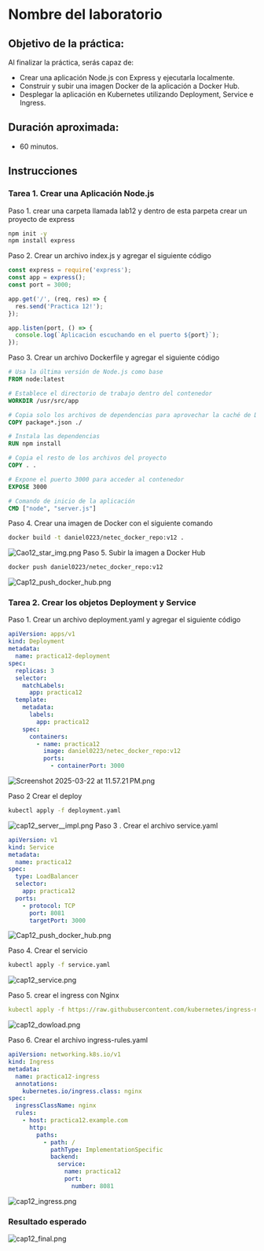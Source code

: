# Nombre del laboratorio 

## Objetivo de la práctica:
Al finalizar la práctica, serás capaz de:
- Crear una aplicación Node.js con Express y ejecutarla localmente.
- Construir y subir una imagen Docker de la aplicación a Docker Hub.
- Desplegar la aplicación en Kubernetes utilizando Deployment, Service e Ingress.

## Duración aproximada:
- 60  minutos.


## Instrucciones 

### Tarea 1. Crear una Aplicación Node.js


Paso 1. crear una carpeta llamada lab12 y dentro de esta parpeta crear un proyecto de express

```bash
npm init -y
npm install express
```

Paso 2. Crear un archivo index.js y agregar el siguiente código

```javascript
const express = require('express');
const app = express();
const port = 3000;

app.get('/', (req, res) => {
  res.send('Practica 12!');
});

app.listen(port, () => {
  console.log(`Aplicación escuchando en el puerto ${port}`);
});
```

Paso 3. Crear un archivo Dockerfile y agregar el siguiente código

```Dockerfile
# Usa la última versión de Node.js como base
FROM node:latest  

# Establece el directorio de trabajo dentro del contenedor
WORKDIR /usr/src/app  

# Copia solo los archivos de dependencias para aprovechar la caché de Docker
COPY package*.json ./  

# Instala las dependencias
RUN npm install  

# Copia el resto de los archivos del proyecto
COPY . .  

# Expone el puerto 3000 para acceder al contenedor
EXPOSE 3000  

# Comando de inicio de la aplicación
CMD ["node", "server.js"]

```

Paso 4. Crear una imagen de Docker con el siguiente comando

```bash
docker build -t daniel0223/netec_docker_repo:v12 .
```
![Cao12_star_img.png](../images/Capitulo%2012/Cao12_star_img.png)
Paso 5. Subir la imagen a Docker Hub

```bash
docker push daniel0223/netec_docker_repo:v12 
```
![Cap12_push_docker_hub.png](../images/Capitulo%2012/Cap12_push_docker_hub.png)


### Tarea 2. Crear los objetos Deployment y Service
Paso 1. Crear un archivo deployment.yaml y agregar el siguiente código

```yaml
apiVersion: apps/v1
kind: Deployment
metadata:
  name: practica12-deployment
spec:
  replicas: 3
  selector:
    matchLabels:
      app: practica12
  template:
    metadata:
      labels:
        app: practica12
    spec:
      containers:
        - name: practica12
          image: daniel0223/netec_docker_repo:v12
          ports:
            - containerPort: 3000
```
![Screenshot 2025-03-22 at 11.57.21 PM.png](../images/Capitulo%2012/Screenshot%202025-03-22%20at%2011.57.21%E2%80%AFPM.png)

Paso 2 Crear el deploy 

```bash
kubectl apply -f deployment.yaml
```
![cap12_server__impl.png](../images/Capitulo%2012/cap12_server__impl.png)
Paso 3 . Crear el archivo service.yaml

```yaml
apiVersion: v1
kind: Service
metadata:
  name: practica12
spec:
  type: LoadBalancer
  selector:
    app: practica12
  ports:
    - protocol: TCP
      port: 8081
      targetPort: 3000
```
![Cap12_push_docker_hub.png](../images/Capitulo%2012/Cap12_push_docker_hub.png)


Paso 4. Crear el servicio

```bash
kubectl apply -f service.yaml
```
![cap12_service.png](../images/Capitulo%2012/cap12_service.png)


Paso 5. crear el ingress con Nginx

```yaml
kubectl apply -f https://raw.githubusercontent.com/kubernetes/ingress-nginx/main/deploy/static/provider/cloud/deploy.yaml
```
![cap12_dowload.png](../images/Capitulo%2012/cap12_dowload.png)



Paso 6. Crear el archivo ingress-rules.yaml

```yaml
apiVersion: networking.k8s.io/v1
kind: Ingress
metadata:
  name: practica12-ingress
  annotations:
    kubernetes.io/ingress.class: nginx
spec:
  ingressClassName: nginx
  rules:
    - host: practica12.example.com
      http:
        paths:
          - path: /
            pathType: ImplementationSpecific
            backend:
              service:
                name: practica12
                port:
                  number: 8081
```
![cap12_ingress.png](../images/Capitulo%2012/cap12_ingress.png)



### Resultado esperado
![cap12_final.png](../images/Capitulo%2012/cap12_final.png)